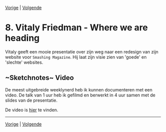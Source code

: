 [Vorige](/Weekly-Nerd/7_Bluetooth.md) | [Volgende](/Weekly-Nerd/9_Webstandards.md)

# 8. Vitaly Friedman - Where we are heading

Vitaly geeft een mooie presentatie over zijn weg naar een redesign van zijn website voor `Smashing Magazine`. Hij laat zijn visie zien van 'goede' en 'slechte' websites.

## ~Sketchnotes~ Video

De meest uitgebreide weeklynerd heb ik kunnen documenteren met een video. De talk van 1 uur heb ik gefilmd en berwerkt in 4 uur samen met de slides van de presentatie.

De video is [hier](https://drive.google.com/open?id=1AcebyHj_ocvwYHfBv25OFnOs4Un3dSVJ) te vinden.

---

[Vorige](/Weekly-Nerd/7_Bluetooth.md) | [Volgende](/Weekly-Nerd/9_Webstandards.md)